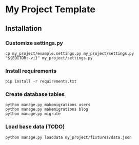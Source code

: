 # My Project Template

## Installation

### Customize settings.py

```
cp my_project/example.settings.py my_project/settings.py
"${EDITOR:-vi}" my_project/settings.py
```

### Install requirements

```
pip install -r requirements.txt
```

### Create database tables

```
python manage.py makemigrations users
python manage.py makemigrations blog
python manage.py migrate
```

### Load base data (TODO)

```
python manage.py loaddata my_project/fixtures/data.json
```
